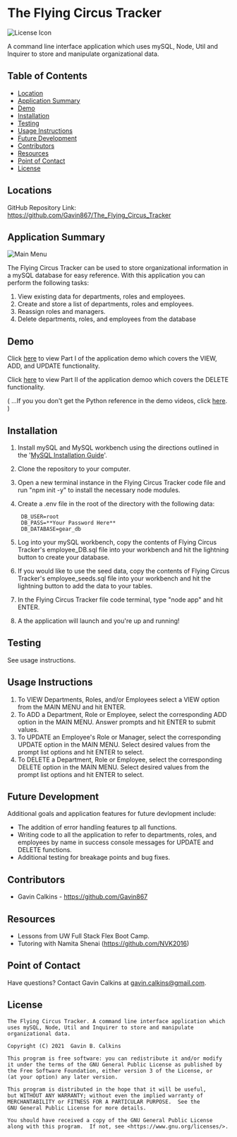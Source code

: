 # The Flying Circus Tracker

![License Icon](https://img.shields.io/badge/license-GPL3.0-informational.svg)

A command line interface application which uses mySQL, Node, Util and Inquirer to store and manipulate organizational data.

## Table of Contents

- [Location](#locations)
- [Application Summary](#application-summary)
- [Demo](#demo)
- [Installation](#installation)
- [Testing](#testing)
- [Usage Instructions](#usage-instructions)
- [Future Development](#future-development)
- [Contributors](#contributors)
- [Resources](#resources)
- [Point of Contact](#point-of-contact)
- [License](#license)

## Locations

GitHub Repository Link: https://github.com/Gavin867/The_Flying_Circus_Tracker

## Application Summary

![Main Menu](https://github.com/Gavin867/The_Flying_Circus_Tracker/blob/main/assets/readme-images/main-menu.png)

The Flying Circus Tracker can be used to store organizational information in a mySQL database for easy reference. With this application you can perform the following tasks:

1. View existing data for departments, roles and employees.
2. Create and store a list of departments, roles and employees.
3. Reassign roles and managers.
4. Delete departments, roles, and employees from the database

## Demo

Click [here](https://drive.google.com/file/d/12ED4DZ2fCDA_04mKNonfq5UCZK5GQyUS/view) to view Part I of the application demo which covers the VIEW, ADD, and UPDATE functionality.

Click [here](https://drive.google.com/file/d/1TqmsEsymn0bH5U-kexgpS_FoMfBLjud-/view) to view Part II of the application demoo which covers the DELETE functionality.

( ...If you you don't get the Python reference in the demo videos, click [here](https://www.youtube.com/watch?v=T8XeDvKqI4E). )

## Installation

1. Install mySQL and MySQL workbench using the directions outlined in the '[MySQL Installation Guide](https://dev.mysql.com/doc/mysql-installation-excerpt/5.7/en/)'.
2. Clone the repository to your computer.
3. Open a new terminal instance in the Flying Circus Tracker code file and run "npm init -y" to install the necessary node modules.
4. Create a .env file in the root of the directory with the following data:

        DB_USER=root
        DB_PASS=**Your Password Here**
        DB_DATABASE=gear_db

6. Log into your mySQL workbench, copy the contents of Flying Circus Tracker's employee_DB.sql file into your workbench and hit the lightning button to create your database.
7. If you would like to use the seed data, copy the contents of Flying Circus Tracker's employee_seeds.sql file into your workbench and hit the lightning button to add the data to your tables.
8. In the Flying Circus Tracker file code terminal, type "node app" and hit ENTER.
9. A the application will launch and you're up and running!

## Testing

See usage instructions.

## Usage Instructions

1. To VIEW Departments, Roles, and/or Employees select a VIEW option from the MAIN MENU and hit ENTER.
2. To ADD a Department, Role or Employee, select the corresponding ADD option in the MAIN MENU. Answer prompts and hit ENTER to submit values.
3. To UPDATE an Employee's Role or Manager, select the corresponding UPDATE option in the MAIN MENU. Select desired values from the prompt list options and hit ENTER to select.
4. To DELETE a Department, Role or Employee, select the corresponding DELETE option in the MAIN MENU.  Select desired values from the prompt list options and hit ENTER to select.

## Future Development

Additional goals and application features for future devlopment include:

- The addition of error handling features tp all functions.
- Writing code to all the application to refer to departments, roles, and employees by name in success console messages for UPDATE and DELETE functions.
- Additional testing for breakage points and bug fixes.

## Contributors

- Gavin Calkins - https://github.com/Gavin867

## Resources

- Lessons from UW Full Stack Flex Boot Camp.
- Tutoring with Namita Shenai (https://github.com/NVK2016)


## Point of Contact

Have questions? Contact Gavin Calkins at [gavin.calkins@gmail.com](mailto:gavin.calkins@gmail.com?subject=Hi%20Gavin!%20I%20have%20a%20question%20about%20The%20Flying%20Circus%20Tracker!).
 
## License

    The Flying Circus Tracker. A command line interface application which uses mySQL, Node, Util and Inquirer to store and manipulate organizational data.

    Copyright (C) 2021  Gavin B. Calkins 

    This program is free software: you can redistribute it and/or modify
    it under the terms of the GNU General Public License as published by
    the Free Software Foundation, either version 3 of the License, or
    (at your option) any later version.

    This program is distributed in the hope that it will be useful,
    but WITHOUT ANY WARRANTY; without even the implied warranty of
    MERCHANTABILITY or FITNESS FOR A PARTICULAR PURPOSE.  See the
    GNU General Public License for more details.

    You should have received a copy of the GNU General Public License
    along with this program.  If not, see <https://www.gnu.org/licenses/>.